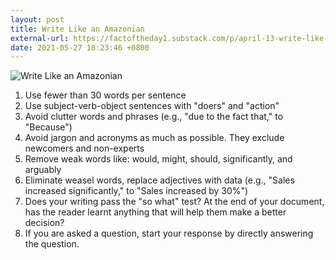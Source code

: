 ```yaml
---
layout: post
title: Write Like an Amazonian
external-url: https://factoftheday1.substack.com/p/april-13-write-like-an-amazonian
date: 2021-05-27 18:23:46 +0800
---
```


![Write Like an Amazonian](https://cdn.substack.com/image/fetch/f_auto,q_auto:good,fl_progressive:steep/https%3A%2F%2Fbucketeer-e05bbc84-baa3-437e-9518-adb32be77984.s3.amazonaws.com%2Fpublic%2Fimages%2Feceefbce-60d5-46f3-be8d-d92bc217b688_800x1159.jpeg)

1. Use fewer than 30 words per sentence
1. Use subject-verb-object sentences with "doers" and "action"
1. Avoid clutter words and phrases (e.g., "due to the fact that," to "Because")
1. Avoid jargon and acronyms as much as possible. They exclude newcomers and non-experts
1. Remove weak words like: would, might, should, significantly, and arguably
1. Eliminate weasel words, replace adjectives with data (e.g., "Sales increased significantly," to "Sales increased by 30%")
1. Does your writing pass the "so what" test? At the end of your document, has the reader learnt anything that will help them make a better decision?
1. If you are asked a question, start your response by directly answering the question.

